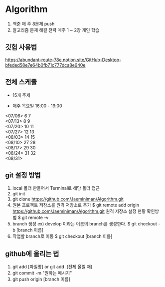 # Algorithm
1. 백준 매 주 8문제 push
2. 알고리즘 문제 해결 전략 매주 1 ~ 2장 개인 학습  

## 깃헙 사용법  
https://abundant-route-78e.notion.site/GitHub-Desktop-bfeded58e7e64b0fb71c777dca8e640e

## 전체 스케쥴
- 15개 주제   

- 매주 목요일 16:00 - 19:00  

<07/06> 6 7  
<07/13> 8 9   
<07/20> 10 11  
<07/27> 12 13  
<08/03> 14 15  
<08/10> 27 28  
<08/17> 29 30  
<08/24> 31 32  
<08/31>  

## git 설정 방법
1. local 폴더 만들어서 Terminal로 해당 폴더 접근
2. git init
3. git clone https://github.com/Jaeminiman/Algorithm.git
4. 원본 프로젝트 저장소를 원격 저장소로 추가
  $ git remote add origin https://github.com/Jaeminiman/Algorithm.git
  원격 저장소 설정 현황 확인방법
  $ git remote -v
5. branch 생성
  ex) develop 이라는 이름의 branch를 생성한다.
  $ git checkout -b [branch 이름]
6. 작업할 branch로 이동
  $ git checkout [branch 이름]

## github에 올리는 법
1. git add [파일명] or git add .(전체 올릴 때)
2. git commit -m "원하는 메시지"
3. git push origin [branch 이름]

